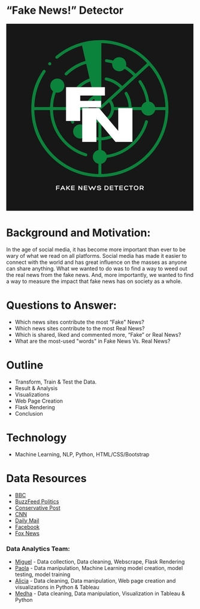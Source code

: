 
# “Fake News!” Detector


![Logo](Image/fake_news_logo.jpg)

# Background and Motivation: 

In the age of social media, it has become more important than ever to be wary of what we read on all platforms. Social media has made it easier to connect with the world and has great influence on the masses as anyone can share anything. What we wanted to do was to find a way to weed out the real news from the fake news. And, more importantly, we wanted to find a way to measure the impact that fake news has on society as a whole.

# Questions to Answer:

  * Which news sites contribute the most “Fake" News?
  * Which news sites contribute to the most Real News?
  * Which is shared, liked and commented more, “Fake” or Real News? 
  * What are the most-used "words" in Fake News Vs. Real News?

# Outline 
 * Transform, Train & Test the Data.
 * Result & Analysis 
 * Visualizations 
 * Web Page Creation 
 * Flask Rendering
 * Conclusion

# Technology
 * Machine Learning, NLP, Python, HTML/CSS/Bootstrap

# Data Resources

* [BBC](https://www.bbc.com/)
* [BuzzFeed Politics](https://www.buzzfeednews.com/section/politics)
* [Conservative Post]()
* [CNN](https://www.cnn.com/)
* [Daily Mail](https://www.dailymail.co.uk/ushome/index.html)
* [Facebook](https://www.facebook.com/)
* [Fox News](https://www.foxnews.com/)


### Data Analytics Team:
* [Miguel](https://github.com/52Godfrey) - Data collection, Data cleaning, Webscrape, Flask Rendering
* [Paola](https://github.com/paola1395) - Data manipulation, Machine Learning model creation, model testing, model training
* [Alicia](https://github.com/aliciasply) - Data cleaning, Data manipulation, Web page creation and visualizations in Python & Tableau
* [Medha](https://github.com/medha795) - Data cleaning, Data manipulation, Visualization in Tableau & Python 


